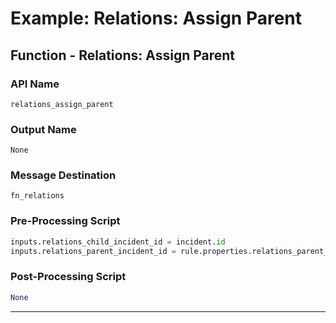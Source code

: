 <!--
    DO NOT MANUALLY EDIT THIS FILE
    THIS FILE IS AUTOMATICALLY GENERATED WITH resilient-sdk codegen
    Generated with resilient-sdk v48.0.4034
-->

# Example: Relations: Assign Parent

## Function - Relations: Assign Parent

### API Name
`relations_assign_parent`

### Output Name
`None`

### Message Destination
`fn_relations`

### Pre-Processing Script
```python
inputs.relations_child_incident_id = incident.id
inputs.relations_parent_incident_id = rule.properties.relations_parent_incident

```

### Post-Processing Script
```python
None
```

---

